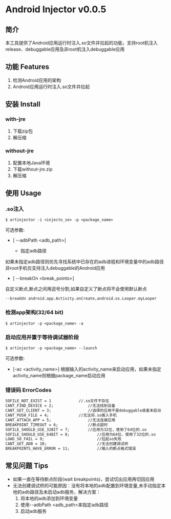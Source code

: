 # Android Injector v0.0.5

## 简介

本工具提供了Android应用运行时注入.so文件并拉起的功能，支持root机注入release、debuggable应用及非root机注入debuggable应用

## 功能 Features

1. 检测Android应用的架构
2. Android应用运行时注入.so文件并拉起

## 安装 Install

### with-jre

1. 下载zip包
2. 解压缩

### without-jre

1. 配置本地Java环境
2. 下载without-jre.zip
3. 解压缩

## 使用 Usage

### .so注入 
```
$ artinjector -i <injecto_so> -p <package_name>
```
可选参数:

- [ --adbPath <adb_path>]

  - 指定adb路径
  
如果未指定adb路径则优先寻找系统中已存在的adb进程和环境变量中的adb路径
非root手机仅支持注入debuggable的Android应用

- [ --breakOn <break_points>]

自定义断点,断点之间用逗号分割,如果自定义了断点将不会使用默认断点
```
--breakOn android.app.Activity.onCreate,android.os.Looper.myLooper
```
### 检测app架构(32/64 bit)
```
$ artinjector -p <package_name> -a
```



### 启动应用并置于等待调试器阶段

```
$ artinjector -p <package_name> --launch
```

可选参数:

- [-ac  <activity_name>] 根据输入的activity_name来启动应用，如果未指定activity_name则根据package_name启动应用

### 错误码 ErrorCodes

```markdown
SOFILE_NOT_EXIST = 1 		 	//.so文件不存在
CANT_FIND_DEVICE = 2;	    		//无法找到设备
CANT_GET_CLIENT = 3;		    	//选择的应用不是debuggable或者未启动
CANT_PUSH_FILE = 4;	        	//无法将.so推入手机
CANT_ATTACH_APP = 5;		        //无法连接应用
BREAKPOINT_TIMEOUT = 6; 	        //断点超时
SOFILE_SHOULD_USE_32BIT = 7; 		//应用为32位，使用了64位的.so
SOFILE_SHOULD_USE_64BIT = 8;            //应用为64位，使用了32位的.so
LOAD_SO_FAIL = 9;                       //拉起so失败
CANT_GET_ADB = 10;                      //无法创建调试桥
BREAKPOINTS_HAVE_ERROR = 11;            //输入的断点格式错误
```

## 常见问题 Tips
* 如果一直在等待断点阶段(wait breakpoints)，尝试切出应用再切回应用
* 无法创建调试桥的可能原因：没有将本地的adb配置到环境变量,未手动指定本地的adb路径及未启动adb服务，解决方案：
  1. 将本地的adb添加到环境变量
  2. 使用--adbPath <adb_path>来指定adb路径
  3. 启动adb服务
  
